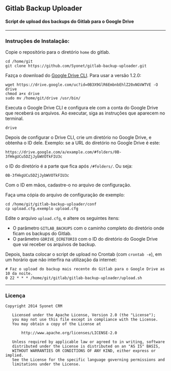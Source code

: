 ## Gitlab Backup Uploader
#### Script de upload dos backups do Gitlab para o Google Drive

--------

### Instruções de Instalação:

Copie o repositório para o diretório `home` do gitlab.

```
cd /home/git
git clone https://github.com/Syonet/gitlab-backup-uploader.git
```

Fazça o download do [Google Drive CLI](https://github.com/prasmussen/gdrive#installation). Para usar a versão 1.2.0:

```
wget https://drive.google.com/uc?id=0B3X9GlR6EmbnbEhlZ20xNGVWTVE -O drive
chmod a+x drive
sudo mv /home/git/drive /usr/bin/
```

Executa o Google Drive CLI e configura ele com a conta do Google Drive que receberá os arquivos. Ao executar, siga as instruções que aparecem no terminal.

```
drive
```

Depois de configurar o Drive CLI, crie um diretório no Google Drive, e obtenha o ID dele. Exemplo: se a URL do diretório no Google Drive é este:

```
https://drive.google.com/a/example.com/#folders/0B-3fHkgUCu5DZjJybWVOTkFIU3c
```

o ID do diretório é a parte que fica após `/#folders/`. Ou seja:

```
0B-3fHkgUCu5DZjJybWVOTkFIU3c
```

Com o ID em mãos, cadastre-o no arquivo de configuração.

Faça uma cópia do arquivo de configuração de exemplo:

```
cd /home/git/gitlab-backup-uploader/conf
cp upload.cfg.exemplo upload.cfg
```

Edite o arquivo `upload.cfg`, e altere os seguintes itens:

* O parâmetro `GITLAB_BACKUPS` com o caminho completo do diretório onde ficam os backups do Gitlab.
* O parâmetro `GDRIVE_DIRETORIO` com o ID do diretório do Google Drive que vai receber os arquivos de backup.

Depois, basta colocar o script de upload no Crontab (com `crontab -e`), em um horário que não interfira na utilização da internet:

```
# Faz o upload do backup mais recente do Gitlab para o Google Drive as 10 da noite.
0 22 * * * /home/git/gitlab/gitlab-backup-uploader/upload.sh
```

_____


### Licença

```
Copyright 2014 Syonet CRM

   Licensed under the Apache License, Version 2.0 (the "License");
   you may not use this file except in compliance with the License.
   You may obtain a copy of the License at

       http://www.apache.org/licenses/LICENSE-2.0

   Unless required by applicable law or agreed to in writing, software
   distributed under the License is distributed on an "AS IS" BASIS,
   WITHOUT WARRANTIES OR CONDITIONS OF ANY KIND, either express or implied.
   See the License for the specific language governing permissions and
   limitations under the License.
```

